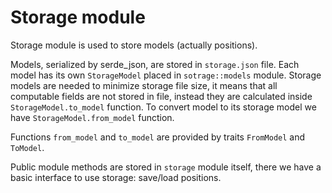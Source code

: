 # Storage module

Storage module is used to store models (actually positions).

Models, serialized by serde_json, are stored in `storage.json` file. Each model has its own `StorageModel` placed in `sotrage::models` module. Storage models are needed to minimize storage file size, it means that all computable fields are not stored in file, instead they are calculated inside `StorageModel.to_model` function. To convert model to its storage model we have `StorageModel.from_model` function.

Functions `from_model` and `to_model` are provided by traits `FromModel` and `ToModel`.

Public module methods are stored in `storage` module itself, there we have a basic interface to use storage: save/load positions.
